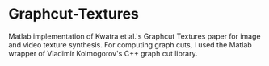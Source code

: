 # Graphcut-Textures
Matlab implementation of Kwatra et al.'s Graphcut Textures paper for image and video texture synthesis. For computing graph cuts, I used the Matlab wrapper of Vladimir Kolmogorov's C++ graph cut library.
